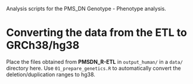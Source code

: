 Analysis scripts for the PMS_DN Genotype - Phenotype analysis.

# Converting the data from the ETL to GRCh38/hg38

Place the files obtained from **PMSDN_R-ETL** in `output_human/` in a `data/` directory here.
Use `01_prepare_genetics.R` to automatically convert the deletion/duplication ranges to hg38.

